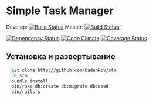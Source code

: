 Simple Task Manager
===================

Develop: [![Build Status](https://travis-ci.org/badenkov/stm.png?branch=develop)](https://travis-ci.org/badenkov/stm)
Master: [![Build Status](https://travis-ci.org/badenkov/stm.png?branch=master)](https://travis-ci.org/badenkov/stm)

[![Dependency Status](https://gemnasium.com/badenkov/stm.png)](https://gemnasium.com/badenkov/stm)
[![Code Climate](https://codeclimate.com/github/badenkov/stm.png)](https://codeclimate.com/github/badenkov/stm)
[![Coverage Status](https://coveralls.io/repos/badenkov/stm/badge.png?branch=master)](https://coveralls.io/r/badenkov/stm)

Установка и развертывание
-------------------------

```sh
  git clone http://github.com/badenkov/stm
  cd stm
  bundle install
  bin/rake db:create db:migrate db:seed
  bin/rails s
```

